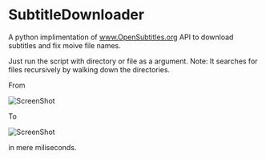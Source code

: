# SubtitleDownloader
A python implimentation of www.OpenSubtitles.org API to download subtitles and fix moive file names.

Just run the script with directory or file as a argument.
Note: It searches for files recursively by walking down the directories.


From

![ScreenShot](http://i.imgur.com/Sxuj5pB.png)

To

![ScreenShot](http://i.imgur.com/HfQbWfa.png)

in mere miliseconds.
